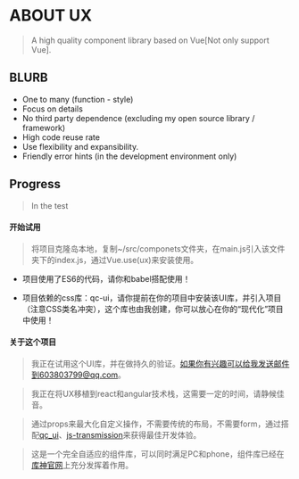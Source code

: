 # ABOUT UX

> A high quality component library based on Vue[Not only support Vue].

## BLURB

+ One to many (function - style)
+ Focus on details
+ No third party dependence (excluding my open source library / framework)
+ High code reuse rate
+ Use flexibility and expansibility.
+ Friendly error hints (in the development environment only)

## Progress

> In the test

#### 开始试用

> 将项目克隆岛本地，复制~/src/componets文件夹，在main.js引入该文件夹下的index.js，通过Vue.use(ux)来安装使用。

+ 项目使用了ES6的代码，请你和babel搭配使用！

+ 项目依赖的css库：qc-ui，请你提前在你的项目中安装该UI库，并引入项目（注意CSS类名冲突），这个库也由我创建，你可以放心在你的“现代化”项目中使用！

#### 关于这个项目

> 我正在试用这个UI库，并在做持久的验证。如果你有兴趣可以给我发送邮件到603803799@qq.com。

> 我正在将UX移植到react和angular技术栈，这需要一定的时间，请静候佳音。

> 通过props来最大化自定义操作，不需要传统的布局，不需要form，通过搭配[qc_ui](https://github.com/noteScript/qc_ui)、[js-transmission](https://github.com/noteScript/js-transmission/tree/generator)来获得最佳开发体验。

> 这是一个完全自适应的组件库，可以同时满足PC和phone，组件库已经在[库神官网](https://www.coldlar.com)上充分发挥着作用。
